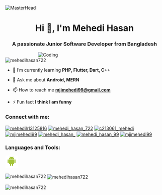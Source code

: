 ![MasterHead](https://1.bp.blogspot.com/-7A4WynwLsMw/XbBpCXG8fHI/AAAAAAAAMt4/uOa1bpLskYgrwGbllhSu2SDj_Mig8SXJQCLcBGAsYHQ/s1600/2000_600px.gif)

<h1 align="center">Hi 👋, I'm Mehedi Hasan</h1>
<h3 align="center">A passionate Junior Software Developer from Bangladesh</h3>

<img align="right" alt="Coding" width="400" src="https://camo.githubusercontent.com/61491d59e71fec5c794945fed916a4a682b6c0404fc31f30b08a0d919c558404/68747470733a2f2f696d616765732e7371756172657370616365.com/1bp.jpg" />

<p align="left">
  <img src="https://komarev.com/ghpvc/?username=mehedihasan722&label=Profile%20views&color=0e75b6&style=flat" alt="mehedihasan722" />
</p>

- 🌱 I’m currently learning **PHP, Flutter, Dart, C++**

- 💬 Ask me about **Android, MERN**

- 📫 How to reach me **mjimehedi99@gmail.com**

- ⚡ Fun fact **I think I am funny**

<h3 align="left">Connect with me:</h3>
<p align="left">
<a href="https://twitter.com/mehedih13125816" target="blank"><img align="center" src="https://raw.githubusercontent.com/rahuldkjain/github-profile-readme-generator/master/src/images/icons/Social/twitter.svg" alt="mehedih13125816" height="30" width="40" /></a>
<a href="https://instagram.com/mehedi_hasan_722" target="blank"><img align="center" src="https://raw.githubusercontent.com/rahuldkjain/github-profile-readme-generator/master/src/images/icons/Social/instagram.svg" alt="mehedi_hasan_722" height="30" width="40" /></a>
<a href="https://www.codechef.com/users/c213061_mehedi" target="blank"><img align="center" src="https://cdn.jsdelivr.net/npm/simple-icons@3.1.0/icons/codechef.svg" alt="c213061_mehedi" height="30" width="40" /></a>
<a href="https://www.hackerrank.com/mjimehedi99" target="blank"><img align="center" src="https://raw.githubusercontent.com/rahuldkjain/github-profile-readme-generator/master/src/images/icons/Social/hackerrank.svg" alt="mjimehedi99" height="30" width="40" /></a>
<a href="https://codeforces.com/profile/mehedi_hasan_" target="blank"><img align="center" src="https://raw.githubusercontent.com/rahuldkjain/github-profile-readme-generator/master/src/images/icons/Social/codeforces.svg" alt="mehedi_hasan_" height="30" width="40" /></a>
<a href="https://www.leetcode.com/mehedi_hasan_99" target="blank"><img align="center" src="https://raw.githubusercontent.com/rahuldkjain/github-profile-readme-generator/master/src/images/icons/Social/leetcode.svg" alt="mehedi_hasan_99" height="30" width="40" /></a>
<a href="https://www.hackerearth.com/mjimehedi99" target="blank"><img align="center" src="https://raw.githubusercontent.com/rahuldkjain/github-profile-readme-generator/master/src/images/icons/Social/hackerearth.svg" alt="mjimehedi99" height="30" width="40" /></a>
</p>

<h3 align="left">Languages and Tools:</h3>
<p align="left">
  <a href="https://developer.android.com" target="_blank" rel="noreferrer"> <img src="https://raw.githubusercontent.com/devicons/devicon/master/icons/android/android-original-wordmark.svg" alt="android" width="40" height="40" /> </a>
  <!-- Add more icons for other technologies as needed -->
</p>

<p><img align="left" src="https://github-readme-stats.vercel.app/api/top-langs?username=mehedihasan722&show_icons=true&locale=en&layout=compact" alt="mehedihasan722" /></p>

<p>&nbsp;<img align="center" src="https://github-readme-stats.vercel.app/api?username=mehedihasan722&show_icons=true&locale=en" alt="mehedihasan722" /></p>

<p><img align="center" src="https://github-readme-streak-stats.herokuapp.com/?user=mehedihasan722&" alt="mehedihasan722" /></p>
